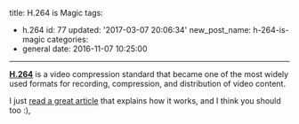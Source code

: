 title: H.264 is Magic
tags:
  - h.264
id: 77
updated: '2017-03-07 20:06:34'
new_post_name: h-264-is-magic
categories:
  - general
date: 2016-11-07 10:25:00
---


**[H.264](https://en.wikipedia.org/wiki/H.264/MPEG-4_AVC)** is a video compression standard that became one of the most widely used formats for recording, compression, and distribution of video content.

I just [read a great article](https://sidbala.com/h-264-is-magic/) that explains how it works, and I think you should too :)‚


